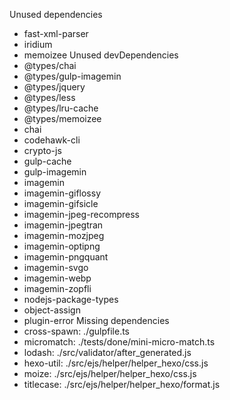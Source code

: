 Unused dependencies
* fast-xml-parser
* iridium
* memoizee
Unused devDependencies
* @types/chai
* @types/gulp-imagemin
* @types/jquery
* @types/less
* @types/lru-cache
* @types/memoizee
* chai
* codehawk-cli
* crypto-js
* gulp-cache
* gulp-imagemin
* imagemin
* imagemin-giflossy
* imagemin-gifsicle
* imagemin-jpeg-recompress
* imagemin-jpegtran
* imagemin-mozjpeg
* imagemin-optipng
* imagemin-pngquant
* imagemin-svgo
* imagemin-webp
* imagemin-zopfli
* nodejs-package-types
* object-assign
* plugin-error
Missing dependencies
* cross-spawn: ./gulpfile.ts
* micromatch: ./tests/done/mini-micro-match.ts
* lodash: ./src/validator/after_generated.js
* hexo-util: ./src/ejs/helper/helper_hexo/css.js
* moize: ./src/ejs/helper/helper_hexo/css.js
* titlecase: ./src/ejs/helper/helper_hexo/format.js
